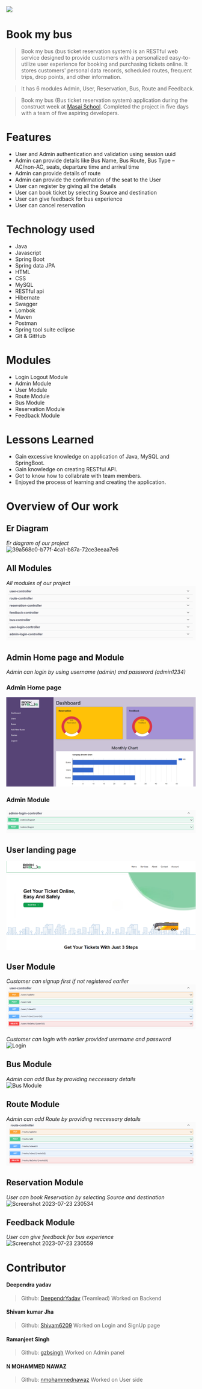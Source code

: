 <img src = "https://bookmybus.co.in/themes/default/admin/assets/upload/logos/logo1-removebg-new.png" />
  
# Book my bus

> Book my bus (bus ticket reservation system) is an RESTful web service designed to provide customers with a personalized easy-to-utilize user experience for booking and purchasing tickets online. It stores customers' personal data records, scheduled routes, frequent trips, drop points, and other information.

> It has 6 modules Admin, User, Reservation, Bus, Route and Feedback.

> Book my bus (Bus ticket reservation system) application during the construct week at [Masai School](https://masaischool.com/). Completed the project in five days with a team of five aspiring developers.

# Features

- User and Admin authentication and validation using session uuid
- Admin can provide details like Bus Name, Bus Route, Bus Type –AC/non-AC, seats, departure time and arrival time
- Admin can provide details of route
- Admin can provide the confirmation of the seat to the User
- User can register by giving all the details
- User can book ticket by selecting Source and destination
- User can give feedback for bus experience
- User can cancel reservation

# Technology used 

- Java
- Javascript
- Spring Boot
- Spring data JPA
- HTML
- CSS
- MySQL
- RESTful api
- Hibernate
- Swagger
- Lombok
- Maven
- Postman
- Spring tool suite eclipse
- Git & GitHub

# Modules

- Login Logout Module
- Admin Module
- User Module
- Route Module
- Bus Module
- Reservation Module
- Feedback Module

# Lessons Learned

- Gain excessive knowledge on application of Java, MySQL and SpringBoot.
- Gain knowledge on creating RESTful API.
- Got to know how to collabrate with team members.
- Enjoyed the process of learning and creating the application.

# Overview of Our work

## **Er Diagram** 
*Er diagram of our project*
</br>
![39a568c0-b77f-4ca1-b87a-72ce3eeaa7e6](https://github.com/DeependrYadav/honest-wing-5796/assets/121309012/9c8bb70a-5f68-4210-8a88-d8796f8e165c)

## **All Modules** 
*All modules of our project*
</br>
![All Modules](./images/all_controller.png)


## **Admin Home page and Module** 
*Admin can login by using username (admin) and password (admin1234)*
### Admin Home page
![Admin Panel](./images/admin_panel.png)
</br>
### Admin Module
![Admin Module](./images/admin_login.png)
</br>

## **User landing page**
![User landing page](./images/landing_page.png)

## **User Module**
*Customer can signup first if not registered earlier*
</br>
![User Module](./images/user_controller.png)

*Customer can login with earlier provided username and password*
</br>
![Login](./images.login_controller.png)

## **Bus Module** 
*Admin can add Bus by providing neccessary details*
</br>
![Bus Module](./images.bus_controller.png)

## **Route Module**
*Admin can add Route by providing neccessary details*
</br>
![Route Module](./images/route_controller.png)

## **Reservation Module**
*User can book Reservation by selecting Source and destination*
</br>
![Screenshot 2023-07-23 230534](https://github.com/DeependrYadav/honest-wing-5796/assets/121309012/bd23d53e-a2d3-4b31-9aea-8c61f7ef2cb6)

## **Feedback Module**
*User can give feedback for bus experience*
</br>
![Screenshot 2023-07-23 230559](https://github.com/DeependrYadav/honest-wing-5796/assets/121309012/097301e3-a2be-4718-a538-3f6ae1537c82)

# Contributor

#### Deependra yadav
> Github: [DeependrYadav](https://github.com/DeependrYadav) 
(Teamlead)
Worked on Backend

#### Shivam kumar Jha
> Github: [Shivam6209](https://github.com/Shivam6209)
Worked on Login and SignUp page


#### Ramanjeet Singh
> Github: [gzbsingh](https://github.com/gzbsingh)
Worked on Admin panel


#### N MOHAMMED NAWAZ
> Github: [nmohammednawaz](https://github.com/nmohammednawaz)
Worked on User side




